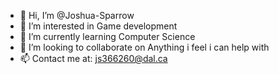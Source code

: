 - 👋 Hi, I’m @Joshua-Sparrow
- 👀 I’m interested in Game development 
- 🌱 I’m currently learning Computer Science 
- 💞️ I’m looking to collaborate on Anything i feel i can help with 
- 📫 Contact me at: js366260@dal.ca

<!---
Joshua-Sparrow/Joshua-Sparrow is a ✨ special ✨ repository because its `README.md` (this file) appears on your GitHub profile.
You can click the Preview link to take a look at your changes.
--->
